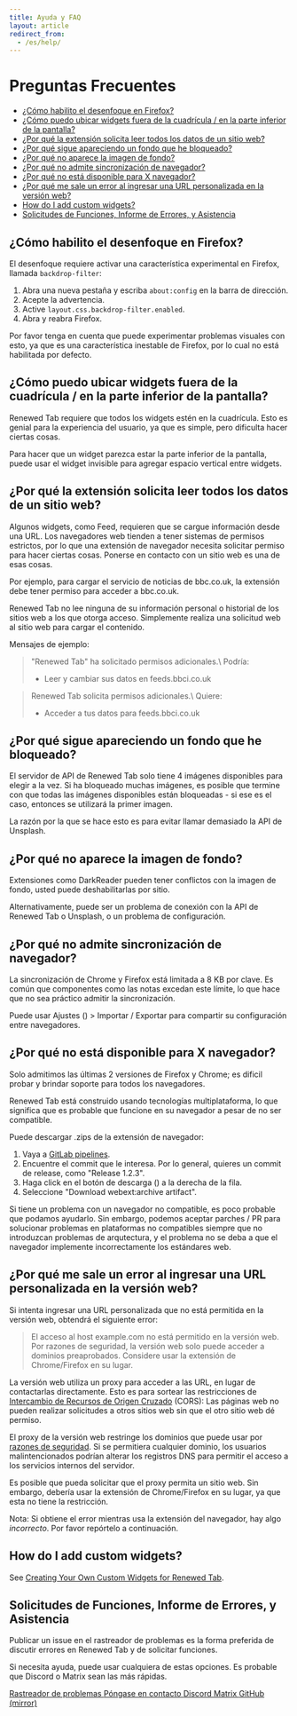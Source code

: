 ```yaml
---
title: Ayuda y FAQ
layout: article
redirect_from:
  - /es/help/
---
```


# Preguntas Frecuentes  <!-- omit in toc -->


- [¿Cómo habilito el desenfoque en Firefox?](#cómo-habilito-el-desenfoque-en-firefox)
- [¿Cómo puedo ubicar widgets fuera de la cuadrícula / en la parte inferior de la pantalla?](#cómo-puedo-ubicar-widgets-fuera-de-la-cuadrícula--en-la-parte-inferior-de-la-pantalla)
- [¿Por qué la extensión solicita leer todos los datos de un sitio web?](#por-qué-la-extensión-solicita-leer-todos-los-datos-de-un-sitio-web)
- [¿Por qué sigue apareciendo un fondo que he bloqueado?](#por-qué-sigue-apareciendo-un-fondo-que-he-bloqueado)
- [¿Por qué no aparece la imagen de fondo?](#por-qué-no-aparece-la-imagen-de-fondo)
- [¿Por qué no admite sincronización de navegador?](#por-qué-no-admite-sincronización-de-navegador)
- [¿Por qué no está disponible para X navegador?](#por-qué-no-está-disponible-para-x-navegador)
- [¿Por qué me sale un error al ingresar una URL personalizada en la versión web?](#por-qué-me-sale-un-error-al-ingresar-una-url-personalizada-en-la-versión-web)
- [How do I add custom widgets?](#how-do-i-add-custom-widgets)
- [Solicitudes de Funciones, Informe de Errores, y Asistencia](#solicitudes-de-funciones-informe-de-errores-y-asistencia)


## ¿Cómo habilito el desenfoque en Firefox?

El desenfoque requiere activar una característica experimental en Firefox, llamada
`backdrop-filter`:

1. Abra una nueva pestaña y escriba `about:config` en la barra de dirección.
2. Acepte la advertencia.
3. Active `layout.css.backdrop-filter.enabled`.
4. Abra y reabra Firefox.

Por favor tenga en cuenta que puede experimentar problemas visuales con esto, ya que es una característica inestable de Firefox, por lo cual no está habilitada por defecto.


## ¿Cómo puedo ubicar widgets fuera de la cuadrícula / en la parte inferior de la pantalla?

Renewed Tab requiere que todos los widgets estén en la cuadrícula. Esto es genial para
la experiencia del usuario, ya que es simple, pero dificulta hacer ciertas cosas.

Para hacer que un widget parezca estar la parte inferior de la pantalla,
puede usar el widget invisible para agregar espacio vertical entre widgets.


## ¿Por qué la extensión solicita leer todos los datos de un sitio web?

Algunos widgets, como Feed, requieren que se cargue información desde una URL.
Los navegadores web tienden a tener sistemas de permisos estrictos, por lo
que una extensión de navegador necesita solicitar permiso para hacer ciertas cosas.
Ponerse en contacto con un sitio web es una de esas cosas.

Por ejemplo, para cargar el servicio de noticias de bbc.co.uk,
la extensión debe tener permiso para acceder a bbc.co.uk.

Renewed Tab no lee ninguna de su información personal o historial
de los sitios web a los que otorga acceso. Simplemente realiza una
solicitud web al sitio web para cargar el contenido.

Mensajes de ejemplo:

> "Renewed Tab" ha solicitado permisos adicionales.\\
> Podría:
> - Leer y cambiar sus datos en feeds.bbci.co.uk

> Renewed Tab solicita permisos adicionales.\\
> Quiere:
> - Acceder a tus datos para feeds.bbci.co.uk


## ¿Por qué sigue apareciendo un fondo que he bloqueado?

El servidor de API de Renewed Tab solo tiene 4 imágenes disponibles para elegir a la vez.
Si ha bloqueado muchas imágenes, es posible que termine con que todas
las imágenes disponibles están bloqueadas - si ese es el caso, entonces
se utilizará la primer imagen.

La razón por la que se hace esto es para evitar llamar demasiado la API de Unsplash.


## ¿Por qué no aparece la imagen de fondo?

Extensiones como DarkReader pueden tener conflictos con la imagen de fondo,
usted puede deshabilitarlas por sitio.

Alternativamente, puede ser un problema de conexión con la API de Renewed Tab o Unsplash,
o un problema de configuración.


## ¿Por qué no admite sincronización de navegador?

La sincronización de Chrome y Firefox está limitada a 8 KB por clave.
Es común que componentes como las notas excedan este límite,
lo que hace que no sea práctico admitir la sincronización.

Puede usar Ajustes (<i class="fas fa-cog"></i>) > Importar / Exportar para compartir su configuración entre navegadores.


## ¿Por qué no está disponible para X navegador?

Solo admitimos las últimas 2 versiones de Firefox y Chrome; es dificil probar
y brindar soporte para todos los navegadores.

Renewed Tab está construido usando tecnologías multiplataforma, lo que significa
que es probable que funcione en su navegador a pesar de no ser compatible.

Puede descargar .zips de la extensión de navegador:

1. Vaya a [GitLab pipelines](https://gitlab.com/renewedtab/renewedtab/-/pipelines).
2. Encuentre el commit que le interesa. Por lo general, quieres un commit de release, como "Release 1.2.3".
3. Haga click en el botón de descarga (<i class="tag fas fa-ellipsis-v"></i>) a la derecha de la fila.
4. Seleccione "Download webext:archive artifact".

Si tiene un problema con un navegador no compatible, es poco probable que podamos ayudarlo.
Sin embargo, podemos aceptar parches / PR para solucionar problemas en
plataformas no compatibles siempre que no introduzcan problemas de arqutectura,
y el problema no se deba a que el navegador implemente incorrectamente los estándares web.


## ¿Por qué me sale un error al ingresar una URL personalizada en la versión web?

Si intenta ingresar una URL personalizada que no está permitida en la versión web,
obtendrá el siguiente error:

> El acceso al host example.com no está permitido en la versión web. Por
> razones de seguridad, la versión web solo puede acceder a dominios preaprobados.
> Considere usar la extensión de Chrome/Firefox en su lugar.

La versión web utiliza un proxy para acceder a las URL, en lugar de contactarlas directamente.
Esto es para sortear las restricciones de
[Intercambio de Recursos de Origen Cruzado](https://developer.mozilla.org/en-US/docs/Web/HTTP/CORS)
(CORS): Las páginas web no pueden realizar solicitudes a otros sitios web sin que
el otro sitio web dé permiso.

El proxy de la versión web restringe los dominios que puede usar por
[razones de seguridad](https://owasp.org/www-community/attacks/Server_Side_Request_Forgery).
Si se permitiera cualquier dominio, los usuarios malintencionados podrían
alterar los registros DNS para permitir el acceso a los servicios internos del servidor.

Es posible que pueda solicitar que el proxy permita un sitio web. Sin embargo,
debería usar la extensión de Chrome/Firefox en su lugar, ya que esta no tiene la restricción.

Nota: Si obtiene el error mientras usa la extensión del navegador, hay algo
_incorrecto_. Por favor repórtelo a continuación.


## How do I add custom widgets?

See [Creating Your Own Custom Widgets for Renewed Tab](/blog/2022/07/24/custom-widgets/).


## Solicitudes de Funciones, Informe de Errores, y Asistencia

Publicar un issue en el rastreador de problemas es la forma preferida de discutir
errores en Renewed Tab y de solicitar funciones.

Si necesita ayuda, puede usar cualquiera de estas opciones.
Es probable que Discord o Matrix sean las más rápidas.

<div class="buttons">
	<a href="https://gitlab.com/renewedtab/renewedtab/-/issues" class="button is-primary">
		<i class="fab fa-gitlab mr-2"></i>
		Rastreador de problemas
	</a>
	<a href="https://rubenwardy.com/contact/" class="button">
		<i class="fas fa-envelope mr-2"></i>
		Póngase en contacto
	</a>
	<a href="https://discord.gg/zYjR54b" class="button">
		<i class="fab fa-discord mr-2"></i>
		Discord
	</a>
	<a href="https://matrix.to/#/#renewedtab:matrix.org" class="button" >
		<i class="fas fa-hashtag mr-2"></i>
		Matrix
	</a>
	<a href="https://github.com/rubenwardy/renewedtab" class="button">
		<i class="fab fa-github mr-2"></i>
		GitHub (mirror)
	</a>
</div>
